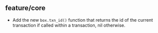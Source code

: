 ## feature/core

* Add the new `box.txn_id()` function that returns the id of the current transaction
  if called within a transaction, nil otherwise.
